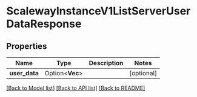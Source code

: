 # ScalewayInstanceV1ListServerUserDataResponse

## Properties

Name | Type | Description | Notes
------------ | ------------- | ------------- | -------------
**user_data** | Option<**Vec<String>**> |  | [optional]

[[Back to Model list]](../README.md#documentation-for-models) [[Back to API list]](../README.md#documentation-for-api-endpoints) [[Back to README]](../README.md)


